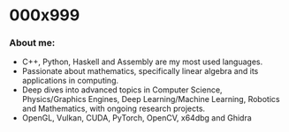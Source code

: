 # 000x999

### About me: 
- C++, Python, Haskell and Assembly are my most used languages.
- Passionate about mathematics, specifically linear algebra and its applications in computing.
- Deep dives into advanced topics in Computer Science, Physics/Graphics Engines, Deep Learning/Machine Learning, Robotics and Mathematics, with ongoing research projects.
- OpenGL, Vulkan, CUDA, PyTorch, OpenCV, x64dbg and Ghidra
